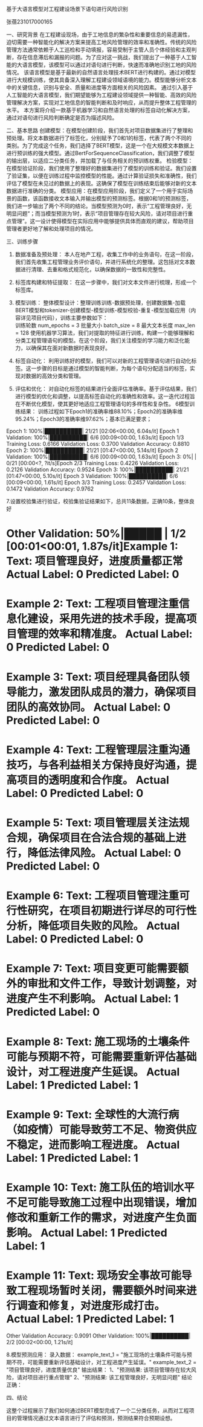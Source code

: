  
基于大语言模型对工程建设场景下语句进行风险识别

张蓓231017000165

一、研究背景
在工程建设现场，由于工地信息的繁杂性和重要信息的易遗漏性，迫切需要一种智能化的解决方案来提高工地风险管理的效率和准确性。传统的风险管理方法通常依赖于人工巡检和手动填报，容易受制于主管人员个体经验和主观判断，存在信息滞后和漏报的问题。为了应对这一挑战，我们提出了一种基于人工智能的大语言模型，该模型可以通过对语句进行判断，快速而准确地识别工地的风险情况。
该语言模型是基于最新的自然语言处理技术BERT进行构建的。通过对模型进行大规模训练，使其具备深入理解工程建设领域语境的能力。模型能够分析文本中的关键信息，识别与安全、质量和进度等方面相关的风险因素。
通过引入基于人工智能的大语言模型，我们期望能够为工程建设领域提供一种智能、高效的风险管理解决方案，实现对工地信息的智能判断和及时响应，从而提升整体工程管理的水平。
本方案将介绍一款基于机器学习和自然语言处理的标签自动化解决方案，通过对语句进行风险判断确定是否为描述风险。

二、基本思路
创建模型：在模型创建阶段，我们首先对项目数据集进行了整理和预处理。将文本数据进行了标签化，分别赋予了0和1的标签，代表了两个不同的类别。为了完成这个任务，我们选择了BERT模型，这是一个在大规模文本数据上进行预训练的强大模型。通过BertForSequenceClassification，我们调整了模型的输出层，以适应二分类任务，并加载了与任务相关的预训练权重。
检验模型：在模型验证阶段，我们使用了整理好的数据集进行了模型的训练和验证。我们设置了验证集，以便在训练过程中监控模型的性能。通过计算验证损失和准确性，我们评估了模型在未见过的数据上的表现。这确保了模型在训练结束后能够对新的文本数据进行准确的分类。
模型应用：在模型应用阶段，我们定义了一个用于实际场景的函数，该函数接收文本输入并输出模型的预测标签。根据0和1的预测标签，我们进一步输出了两个不同的结论。当模型预测为0时，表示“工程管理良好，无明显问题”；而当模型预测为1时，表示“项目管理存在较大风险，请对项目进行重点管理”。这一设计使得模型在实际应用中能够提供具体而直观的建议，帮助项目管理者更好地了解和处理项目的情况。

三、训练步骤
1. 数据准备及预处理：
   本人在地产工程，收集工作中的业务语句，在这一阶段，我们首先收集工程管理业务评价语句，并进行系统化的整理。这包括对文本数据进行清理、去重和格式规范化，以确保数据的一致性和完整性。

2. 标签库构建和特征提取：
   在这一步骤中，我们对文本文件进行梳理，形成一个标签库。
3. 模型训练：
整体模型设计：整理训练训练-数据预处理，创建数据集-加载BERT模型和tokenizer-创建模型-模型训练-模型校验-重复-模型加载应用（内容详见项目代码），训练主要参数如下：   
训练轮数 num_epochs = 3 
批量大小 batch_size = 8 
最大文本长度 max_len = 128
使用机器学习算法，我们对提取的特征进行训练，构建一个能够理解和分类工程管理语句的模型。在这个阶段，我们关注模型的学习能力和泛化能力，以确保其在面对新数据时表现良好。
4. 标签自动化：
   利用训练好的模型，我们可以对新的工程管理语句进行自动化标签。这一步骤的目标是通过模型的智能判断，为每个语句分配适当的标签，实现对数据的高效分类和管理。
5. 评估和优化：
   对自动化标签的结果进行全面评估准确率。基于评估结果，我们进行模型的优化和调整，以提高标签自动化的准确性和效率。这一迭代过程旨在不断优化模型，使其更好地适应工程管理语句的多样性和复杂性。
6模型训练结果：
训练过程如下Epoch1的准确率维88.10%；Epoch2的准确率维95.24%；Epoch3的准确率维97.62%；基本已满足要求；

Epoch 1: 100%|██████████| 21/21 [02:06<00:00,  6.04s/it]
Epoch 1 Validation: 100%|██████████| 6/6 [00:09<00:00,  1.63s/it]
Epoch 1/3
Training Loss: 0.6166
Validation Loss: 0.3700
Validation Accuracy: 0.8810
Epoch 2: 100%|██████████| 21/21 [01:47<00:00,  5.14s/it]
Epoch 2 Validation: 100%|██████████| 6/6 [00:09<00:00,  1.63s/it]
Epoch 3:   0%|          | 0/21 [00:00<?, ?it/s]Epoch 2/3
Training Loss: 0.4226
Validation Loss: 0.2126
Validation Accuracy: 0.9524
Epoch 3: 100%|██████████| 21/21 [01:47<00:00,  5.10s/it]
Epoch 3 Validation: 100%|██████████| 6/6 [00:09<00:00,  1.61s/it]
Epoch 3/3
Training Loss: 0.2457
Validation Loss: 0.1472
Validation Accuracy: 0.9762
      
7.设置校验集进行验证，校验集验证结果如下，总共11条数据，正确10条，整体良好

Other Validation:  50%|█████     | 1/2 [00:01<00:01,  1.87s/it]Example 1:
Text: 项目管理良好，进度质量都正常
Actual Label: 0
Predicted Label: 0
==============================
Example 2:
Text: 工程项目管理注重信息化建设，采用先进的技术手段，提高项目管理的效率和精准度。
Actual Label: 0
Predicted Label: 0
==============================
Example 3:
Text: 项目经理具备团队领导能力，激发团队成员的潜力，确保项目团队的高效协同。
Actual Label: 0
Predicted Label: 0
==============================
Example 4:
Text: 工程管理层注重沟通技巧，与各利益相关方保持良好沟通，提高项目的透明度和合作度。
Actual Label: 0
Predicted Label: 0
==============================
Example 5:
Text: 项目管理层关注法规合规，确保项目在合法合规的基础上进行，降低法律风险。
Actual Label: 0
Predicted Label: 0
==============================
Example 6:
Text: 工程项目管理注重可行性研究，在项目初期进行详尽的可行性分析，降低项目失败的风险。
Actual Label: 0
Predicted Label: 0
==============================
Example 7:
Text: 项目变更可能需要额外的审批和文件工作，导致计划调整，对进度产生不利影响。
Actual Label: 1
Predicted Label: 0
==============================
Example 8:
Text: 施工现场的土壤条件可能与预期不符，可能需要重新评估基础设计，对工程进度产生延误。
Actual Label: 1
Predicted Label: 1
==============================
Example 9:
Text: 全球性的大流行病（如疫情）可能导致劳工不足、物资供应不稳定，进而影响工程进度。
Actual Label: 1
Predicted Label: 1
==============================
Example 10:
Text: 施工队伍的培训水平不足可能导致施工过程中出现错误，增加修改和重新工作的需求，对进度产生负面影响。
Actual Label: 1
Predicted Label: 1
==============================
Example 11:
Text: 现场安全事故可能导致工程现场暂时关闭，需要额外时间来进行调查和修复，对进度形成打击。
Actual Label: 1
Predicted Label: 1
==============================
Other Validation Accuracy: 0.9091
Other Validation: 100%|██████████| 2/2 [00:02<00:00,  1.21s/it]

8.模型预测应用：
录入数据：
example_text_1 = "施工现场的土壤条件可能与预期不符，可能需要重新评估基础设计，对工程进度产生延误。"
example_text_2 = "项目管理良好，进度质量优良"
输出结果：
1、"预测结果: 该项目管理存在较大风险，请对项目进行重点管理"
2、"预测结果: 该工程管理良好，无明显问题"
结论正确：



四、结论

这整个过程展示了我们如何通过BERT模型完成了一个二分类任务，从而对工程项目的管理情况通过文本语言进行了评估和预测，预测结果符合预期设想。
